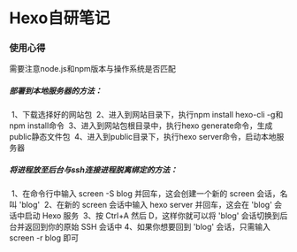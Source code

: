 # Hexo自研笔记

### 使用心得

需要注意node.js和npm版本与操作系统是否匹配

##### 部署到本地服务器的方法：

​    1、下载选择好的网站包
​    2、进入到网站目录下，执行npm install hexo-cli -g和npm install命令
​    3、进入到网站包根目录中，执行hexo generate命令，生成public静态文件包
​    4、进入到public目录下，执行hexo server命令，启动本地服务器

##### 将进程放至后台与ssh连接进程脱离绑定的方法：

​    1、在命令行中输入 screen -S blog 并回车，这会创建一个新的 screen 会话，名叫 'blog'
​    2、在新的 screen 会话中输入 hexo server 并回车，这会在 'blog' 会话中启动 Hexo 服务
​    3、按 Ctrl+A 然后 D，这样你就可以将 'blog' 会话切换到后台并返回到你的原始 SSH 会话中
​    4、如果你想要回到 'blog' 会话，只需输入 screen -r blog 即可